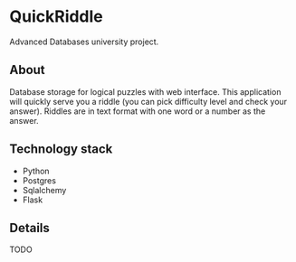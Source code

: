 # QuickRiddle
Advanced Databases university project.<br>

## About
Database storage for logical puzzles with web interface. This application will quickly serve you a riddle (you can pick difficulty level and check your answer). Riddles are in text format with one word or a number as the answer.

## Technology stack
- Python
- Postgres
- Sqlalchemy
- Flask

## Details
TODO
